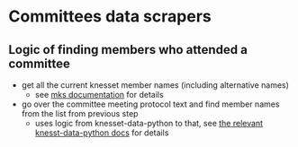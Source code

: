 # Committees data scrapers

## Logic of finding members who attended a committee

* get all the current knesset member names (including alternative names)
  * see [mks documentation](https://github.com/hasadna/knesset-data-django/tree/master/knesset_data_django/mks#getting-all-member-names-get_all_mk_names) for details
* go over the committee meeting protocol text and find member names from the list from previous step
  * uses logic from knesset-data-python to that, see [the relevant knesst-data-python docs](https://github.com/hasadna/knesset-data-python/blob/master/knesset_data/protocols/README.md#attending-members-logic) for details
